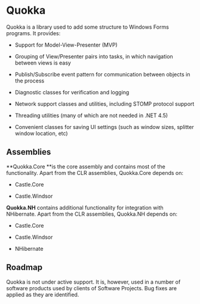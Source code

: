 Quokka
======

Quokka is a library used to add some structure to Windows Forms programs. It
provides:



-   Support for Model-View-Presenter (MVP)

-   Grouping of View/Presenter pairs into tasks, in which navigation between
    views is easy

-   Publish/Subscribe event pattern for communication between objects in the
    process

-   Diagnostic classes for verification and logging

-   Network support classes and utilities, including STOMP protocol support

-   Threading utilities (many of which are not needed in .NET 4.5)

-   Convenient classes for saving UI settings (such as window sizes, splitter
    window location, etc)

Assemblies
----------

**Quokka.Core **is the core assembly and contains most of the functionality.
Apart from the CLR assemblies, Quokka.Core depends on:

-   Castle.Core

-   Castle.Windsor

**Quokka.NH** contains additional functionality for integration with NHibernate.
Apart from the CLR assemblies, Quokka.NH depends on:

-   Castle.Core

-   Castle.Windsor

-   NHibernate

Roadmap
-------

Quokka is not under active support. It is, however, used in a number of software
products used by clients of Software Projects. Bug fixes are applied as they are
identified.
